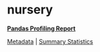 # nursery

[**Pandas Profiling Report**](https://epistasislab.github.io/penn-ml-benchmarks/profile/nursery.html)

[Metadata](metadata.yaml) | [Summary Statistics](summary_stats.tsv)
